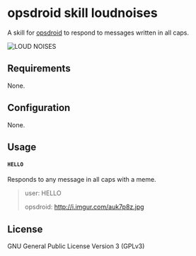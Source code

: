 # opsdroid skill loudnoises

A skill for [opsdroid](https://github.com/opsdroid/opsdroid) to respond to messages written in all caps.

![LOUD NOISES](http://i.imgur.com/auk7p8z.jpg)

## Requirements

None.

## Configuration

None.

## Usage

#### `HELLO`

Responds to any message in all caps with a meme.

> user: HELLO
>
> opsdroid: http://i.imgur.com/auk7p8z.jpg

## License

GNU General Public License Version 3 (GPLv3)
